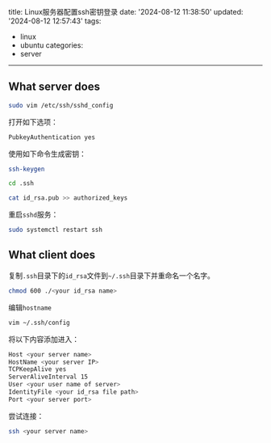 title: Linux服务器配置ssh密钥登录
date: '2024-08-12 11:38:50'
updated: '2024-08-12 12:57:43'
tags:
  - linux
  - ubuntu
categories:
  - server
---
## What server does

```bash
sudo vim /etc/ssh/sshd_config
```

打开如下选项：

```bash
PubkeyAuthentication yes
```

使用如下命令生成密钥：

```bash
ssh-keygen

cd .ssh

cat id_rsa.pub >> authorized_keys
```

重启`sshd`服务：

```bash
sudo systemctl restart ssh
```

## What client does

复制`.ssh`目录下的`id_rsa`文件到`~/.ssh`目录下并重命名一个名字。

```bash
chmod 600 ./<your id_rsa name> 
```

编辑`hostname`

```bash
vim ~/.ssh/config
```

将以下内容添加进入：

```bash
Host <your server name>
HostName <your server IP>
TCPKeepAlive yes
ServerAliveInterval 15
User <your user name of server>
IdentityFile <your id_rsa file path>
Port <your server port>
```

尝试连接：

```bash
ssh <your server name>
```